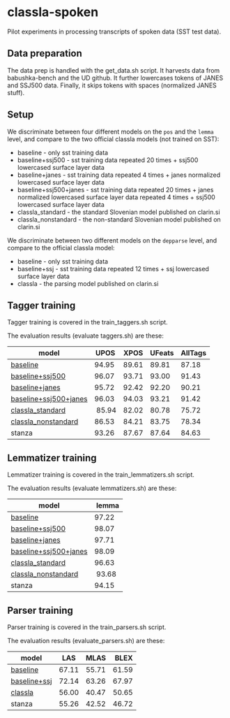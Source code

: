 # classla-spoken

Pilot experiments in processing transcripts of spoken data (SST test data).

## Data preparation

The data prep is handled with the get_data.sh script. It harvests data from babushka-bench and the UD github. It further lowercases tokens of JANES and SSJ500 data. Finally, it skips tokens with spaces (normalized JANES stuff).

## Setup

We discriminate between four different models on the `pos` and the `lemma` level, and compare to the two official classla models (not trained on SST):

- baseline - only sst training data
- baseline+ssj500 - sst training data repeated 20 times + ssj500 lowercased surface layer data
- baseline+janes - sst training data repeated 4 times + janes normalized lowercased surface layer data
- baseline+ssj500+janes - sst training data repeated 20 times + janes normalized lowercased surface layer data repeated 4 times + ssj500 lowercased surface layer data
- classla_standard - the standard Slovenian model published on clarin.si
- classla_nonstandard - the non-standard Slovenian model published on clarin.si

We discriminate between two different models on the `depparse` level, and compare to the official classla model:

- baseline - only sst training data
- baseline+ssj - sst training data repeated 12 times + ssj lowercased surface layer data
- classla - the parsing model published on clarin.si

## Tagger training

Tagger training is covered in the train_taggers.sh script.

The evaluation results (evaluate taggers.sh) are these:

| model | UPOS | XPOS | UFeats | AllTags |
| - | - | - | - | - |
| [baseline](https://github.com/clarinsi/classla-spoken/blob/main/out/sst-test.baseline.pos.conllu) | 94.95 | 89.61 | 89.81 | 87.18 |
| [baseline+ssj500](https://github.com/clarinsi/classla-spoken/blob/main/out/sst-test.baseline+ssj500.pos.conllu) | 96.07 | 93.71 | 93.00 | 91.43 |
| [baseline+janes](https://github.com/clarinsi/classla-spoken/blob/main/out/sst-test.baseline+janes.pos.conllu) | 95.72 | 92.42 | 92.20 | 90.21 |
| [baseline+ssj500+janes](https://github.com/clarinsi/classla-spoken/blob/main/out/sst-test.baseline+ssj500+janes.pos.conllu) | 96.03 | 94.03 | 93.21 | 91.42 |
| [classla_standard](https://github.com/clarinsi/classla-spoken/blob/main/out/sst-test.classla_standard.pos.conllu) | 85.94 | 82.02 | 80.78 | 75.72 |
| [classla_nonstandard](https://github.com/clarinsi/classla-spoken/blob/main/out/sst-test.classla_nonstandard.pos.conllu) | 86.53 | 84.21 | 83.75 | 78.34 |
| stanza | 93.26 | 87.67 | 87.64 | 84.63 |

## Lemmatizer training

Lemmatizer training is covered in the train_lemmatizers.sh script. 

The evaluation results (evaluate lemmatizers.sh) are these:

| model | lemma |
| - | - |
| [baseline](https://github.com/clarinsi/classla-spoken/blob/main/out/sst-test.baseline.pos.lemma.conllu) | 97.22 |
| [baseline+ssj500](https://github.com/clarinsi/classla-spoken/blob/main/out/sst-test.baseline+ssj500.pos.lemma.conllu) | 98.07 |
| [baseline+janes](https://github.com/clarinsi/classla-spoken/blob/main/out/sst-test.baseline+janes.pos.lemma.conllu) | 97.71 |
| [baseline+ssj500+janes](https://github.com/clarinsi/classla-spoken/blob/main/out/sst-test.baseline+ssj500+janes.pos.lemma.conllu) | 98.09 |
| [classla_standard](https://github.com/clarinsi/classla-spoken/blob/main/out/sst-test.classla_standard.pos.lemma.conllu) | 96.63 |
| [classla_nonstandard](https://github.com/clarinsi/classla-spoken/blob/main/out/sst-test.classla_nonstandard.pos.lemma.conllu) | 93.68 |
| stanza | 94.15 |

## Parser training

Parser training is covered in the train_parsers.sh script.

The evaluation results (evaluate_parsers.sh) are these:

| model | LAS | MLAS | BLEX |
| - | - | - | - |
| [baseline](https://github.com/clarinsi/classla-spoken/blob/main/out/sst-test.baseline.pos.lemma.depparse.conllu) | 67.11 | 55.71 | 61.59 |
| [baseline+ssj](https://github.com/clarinsi/classla-spoken/blob/main/out/sst-test.baseline+ssj.pos.lemma.depparse.conllu) | 72.14 | 63.26 | 67.97 |
| [classla](https://github.com/clarinsi/classla-spoken/blob/main/out/sst-test.classla.pos.lemma.depparse.conllu) | 56.00 | 40.47 | 50.65 |
| stanza | 55.26 | 42.52 | 46.72 |
